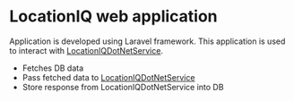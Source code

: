 # LocationIQ web application # 
Application is developed using Laravel framework. This application is used to interact with [LocationIQDotNetService](https://github.com/VedankNaik/LocationIQDotNetService).
* Fetches DB data
* Pass fetched data to [LocationIQDotNetService](https://github.com/VedankNaik/LocationIQDotNetService)
* Store response from LocationIQDotNetService into DB
